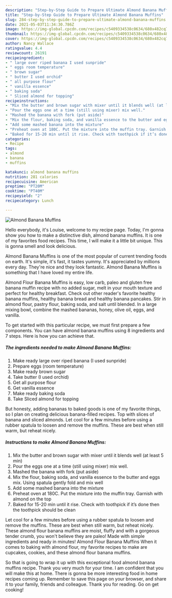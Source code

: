 ```yaml
---
description: "Step-by-Step Guide to Prepare Ultimate Almond Banana Muffins"
title: "Step-by-Step Guide to Prepare Ultimate Almond Banana Muffins"
slug: 284-step-by-step-guide-to-prepare-ultimate-almond-banana-muffins
date: 2021-05-03T11:34:30.786Z
image: https://img-global.cpcdn.com/recipes/c5409334538c0634/680x482cq70/almond-banana-muffins-recipe-main-photo.jpg
thumbnail: https://img-global.cpcdn.com/recipes/c5409334538c0634/680x482cq70/almond-banana-muffins-recipe-main-photo.jpg
cover: https://img-global.cpcdn.com/recipes/c5409334538c0634/680x482cq70/almond-banana-muffins-recipe-main-photo.jpg
author: Nancy Wallace
ratingvalue: 4.4
reviewcount: 26191
recipeingredient:
- " large over riped banana I used sunpride"
- " eggs room temperature"
- " brown sugar"
- " butter I used orchid"
- " all purpose flour"
- " vanilla essence"
- " baking soda"
- " Sliced almond for topping"
recipeinstructions:
- "Mix the butter and brown sugar with mixer until it blends well (at least 5 min)"
- "Pour the eggs one at a time (still using mixer) mix well."
- "Mashed the banana with fork (put aside)"
- "Mix the flour, baking soda, and vanilla essence to the butter and eggs mix. Using spatula gently fold and mix well"
- "Add some mashed banana into the mixture"
- "Preheat oven at 180C. Put the mixture into the muffin tray. Garnish with almond on the top"
- "Baked for 15-20 min until it rise. Check with toothpick if it’s done then the toothpick should be clean"
categories:
- Recipe
tags:
- almond
- banana
- muffins

katakunci: almond banana muffins 
nutrition: 281 calories
recipecuisine: American
preptime: "PT20M"
cooktime: "PT40M"
recipeyield: "2"
recipecategory: Lunch

---
```



![Almond Banana Muffins](https://img-global.cpcdn.com/recipes/c5409334538c0634/680x482cq70/almond-banana-muffins-recipe-main-photo.jpg)

Hello everybody, it's Louise, welcome to my recipe page. Today, I'm gonna show you how to make a distinctive dish, almond banana muffins. It is one of my favorites food recipes. This time, I will make it a little bit unique. This is gonna smell and look delicious.

Almond Banana Muffins is one of the most popular of current trending foods on earth. It's simple, it's fast, it tastes yummy. It's appreciated by millions every day. They're nice and they look fantastic. Almond Banana Muffins is something that I have loved my entire life.

Almond Flour Banana Muffins is easy, low carb, paleo and gluten free banana muffin recipe with no added sugar, melt in your mouth texture and perfect for healthy breakfast. Check out other reader&#39;s favorite healthy banana muffins, healthy banana bread and healthy banana pancakes. Stir in almond flour, pastry flour, baking soda, and salt until blended. In a large mixing bowl, combine the mashed bananas, honey, olive oil, eggs, and vanilla.


To get started with this particular recipe, we must first prepare a few components. You can have almond banana muffins using 8 ingredients and 7 steps. Here is how you can achieve that.

<!--inarticleads1-->

##### The ingredients needed to make Almond Banana Muffins:

1. Make ready  large over riped banana (I used sunpride)
1. Prepare  eggs (room temperature)
1. Make ready  brown sugar
1. Take  butter (I used orchid)
1. Get  all purpose flour
1. Get  vanilla essence
1. Make ready  baking soda
1. Take  Sliced almond for topping


But honesty, adding bananas to baked goods is one of my favorite things, so I plan on creating delicious banana-filled recipes. Top with slices of banana and sliced almonds. Let cool for a few minutes before using a rubber spatula to loosen and remove the muffins. These are best when still warm, but reheat nicely. 

<!--inarticleads2-->

##### Instructions to make Almond Banana Muffins:

1. Mix the butter and brown sugar with mixer until it blends well (at least 5 min)
1. Pour the eggs one at a time (still using mixer) mix well.
1. Mashed the banana with fork (put aside)
1. Mix the flour, baking soda, and vanilla essence to the butter and eggs mix. Using spatula gently fold and mix well
1. Add some mashed banana into the mixture
1. Preheat oven at 180C. Put the mixture into the muffin tray. Garnish with almond on the top
1. Baked for 15-20 min until it rise. Check with toothpick if it’s done then the toothpick should be clean


Let cool for a few minutes before using a rubber spatula to loosen and remove the muffins. These are best when still warm, but reheat nicely. These almond flour banana muffins are moist, fluffy and with a gorgeous tender crumb, you won&#39;t believe they are paleo! Made with simple ingredients and ready in minutes! Almond Flour Banana Muffins When it comes to baking with almond flour, my favorite recipes to make are cupcakes, cookies, and these almond flour banana muffins. 

So that is going to wrap it up with this exceptional food almond banana muffins recipe. Thank you very much for your time. I am confident that you will make this at home. There is gonna be more interesting food in home recipes coming up. Remember to save this page on your browser, and share it to your family, friends and colleague. Thank you for reading. Go on get cooking!

